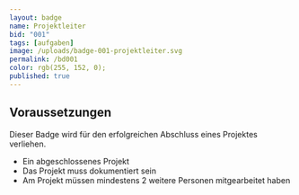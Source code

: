 ```yaml
---
layout: badge
name: Projektleiter
bid: "001"
tags: [aufgaben]
image: /uploads/badge-001-projektleiter.svg
permalink: /bd001
color: rgb(255, 152, 0);
published: true
---
```


## Voraussetzungen

Dieser Badge wird für den erfolgreichen Abschluss eines Projektes verliehen.

* Ein abgeschlossenes Projekt
* Das Projekt muss dokumentiert sein
* Am Projekt müssen mindestens 2 weitere Personen mitgearbeitet haben

